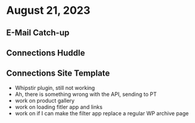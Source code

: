# August 21, 2023

## E-Mail Catch-up

## Connections Huddle

## Connections Site Template
- Whipstir plugin, still not working
- Ah, there is something wrong with the API, sending to PT
- work on product gallery
- work on loading fitler app and links
- work on if I can make the filter app replace a regular WP archive page
